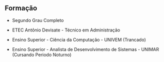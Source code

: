 ## Formação

-  Segundo Grau Completo

- ETEC Antônio Devisate - Técnico em Administração

- Ensino Superior - Ciência da Computação - UNIVEM (Trancado)

- Ensino Superior - Analista de Desenvolvimento de Sistemas - UNIMAR (Cursando Periodo Noturno)

